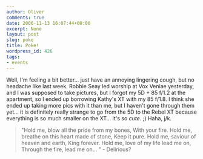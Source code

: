 ```yaml
---
author: Oliver
comments: true
date: 2006-11-13 16:07:44+00:00
excerpt: None
layout: post
slug: poke
title: Poke!
wordpress_id: 426
tags:
- events
---
```


Well, I'm feeling a bit better... just have an annoying lingering cough, but no headache like last week.  Robbie Seay led worship at Vox Veniae yesterday, and I was supposed to take pictures, but I forgot my 5D + 85 f/1.2 at the apartment, so I ended up borrowing Kathy's XT with my 85 f/1.8.  I think she ended up taking more pics with it than me, but I haven't gone through them yet... it is definitely really strange to go from the 5D to the Rebel XT because everything is so much smaller on the XT... it's so <i>cute</i>. ;)  Haha, j/k.

<blockquote class="lyrics">"Hold me, blow all the pride from my bones,
With your fire.
Hold me, breathe on this heart made of stone,
Keep it pure.
Hold me, saviour of heaven and earth,
King forever.
Hold me, love of my life lead me on,
Through the fire, lead me on... " - Delirious?</blockquote>